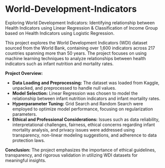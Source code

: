 # World-Development-Indicators
Exploring World Development Indicators: Identifying relationship between Health Indicators using Linear Regression &amp; Classification of Income Group based on Health Indicators using Logistic Regression.

This project explores the World Development Indicators (WDI) dataset sourced from the World Bank, containing over 1,600 indicators across 217 countries spanning more than 50 years. The project focuses on using machine learning techniques to analyze relationships between health indicators such as infant nutrition and mortality rates.

**Project Overview:**
- **Data Loading and Preprocessing:** The dataset was loaded from Kaggle, unpacked, and preprocessed to handle null values.
- **Model Selection:** Linear Regression was chosen to model the relationship between infant nutrition indicators and infant mortality rates.
- **Hyperparameter Tuning:** Grid Search and Random Search were employed to optimize model performance, focusing on regularization parameters.
- **Ethical and Professional Considerations:** Issues such as data reliability, interpretational challenges, fairness, ethical concerns regarding infant mortality analysis, and privacy issues were addressed using transparency, non-linear modeling suggestions, and adherence to data protection laws.

**Conclusion:**
The project emphasizes the importance of ethical guidelines, transparency, and rigorous validation in utilizing WDI datasets for meaningful insights.
